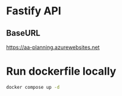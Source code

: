 # Fastify API

## BaseURL

https://aa-planning.azurewebsites.net


# Run dockerfile locally

```bash
docker compose up -d
```
